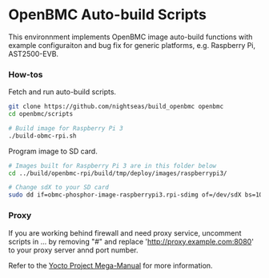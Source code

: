# OpenBMC Auto-build Scripts

This environnment implements OpenBMC image auto-build functions with example configuraiton and bug fix for generic platforms, e.g. Raspberry Pi, AST2500-EVB.

### How-tos

Fetch and run auto-build scripts.

```sh
git clone https://github.com/nightseas/build_openbmc openbmc
cd openbmc/scripts

# Build image for Raspberry Pi 3
./build-obmc-rpi.sh
```

Program image to SD card.

```sh
# Images built for Raspberry Pi 3 are in this folder below
cd ../build/openbmc-rpi/build/tmp/deploy/images/raspberrypi3/

# Change sdX to your SD card
sudo dd if=obmc-phosphor-image-raspberrypi3.rpi-sdimg of=/dev/sdX bs=10M
```

### Proxy

If you are working behind firewall and need proxy service, uncomment scripts in ... by removing "#" and replace 'http://proxy.example.com:8080' to your proxy server annd port number.

Refer to the [Yocto Project Mega-Manual](https://www.yoctoproject.org/docs/current/mega-manual/mega-manual.html) for more information.
